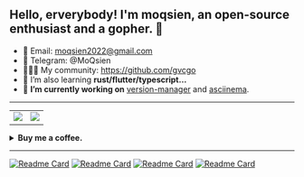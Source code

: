 ## Hello, erverybody! I'm moqsien, an open-source enthusiast and a gopher. 👋
<!-- ## 大家好！我是墨谦，一个开源爱好者，同时也是一个go语言爱好者. 👋 -->

- 📧 Email: moqsien2022@gmail.com
- 💬 Telegram: @MoQsien
- 🧑🏼‍💻 My community: https://github.com/gvcgo 
- 🌱 I’m also learning **rust/flutter/typescript...**
- 🔭 **I’m currently working on** [version-manager](https://github.com/gvcgo/version-manager) and [asciinema](https://github.com/gvcgo/asciinema).

------

<table>
<tr>
<td>
<picture>
    <source media="(prefers-color-scheme: dark)" srcset="https://github-readme-stats-moqsien.vercel.app/api?username=moqsien&theme=dark&show_icons=true">
    <img width="85%" src="https://github-readme-stats-moqsien.vercel.app/api?username=moqsien&show_icons=true&bg_color=30,e96443,904e95&title_color=fff&text_color=fff"/>
</picture>
</td>
<td>
<picture>
    <source media="(prefers-color-scheme: dark)" srcset="https://github-readme-stats-moqsien.vercel.app/api/top-langs/?username=moqsien&theme=dark&show_icons=true">
    <img width="100%" src="https://github-readme-stats-moqsien.vercel.app/api/top-langs/?username=moqsien&layout=compact&show_icons=true&bg_color=30,e96443,904e95&title_color=fff&text_color=fff"/>
</picture>
</td>
</tr>
</table>

<details>
<summary><b>Buy me a coffee.</b></summary>
<table>
<tr>
<td style="text-align: center;"><img width="30%" src="https://github.com/moqsien/moqsien/blob/main/imgs/alipay.jpeg" title="alipay"><br>Alipay(支付宝)</td>
<td style="text-align: center;"><img width="35%" src="https://github.com/moqsien/moqsien/blob/main/imgs/wechat.jpeg" title="wechat"><br>Wechat(微信)</td>
</tr>
</table>
</details>

------

<!-- https://github.com/moqsien/vpnparser https://github.com/moqsien/xtractr -->
[![Readme Card](https://github-readme-stats-moqsien.vercel.app/api/pin/?username=gvcgo&repo=version-manager)](https://github.com/gvcgo/version-manager)
[![Readme Card](https://github-readme-stats-moqsien.vercel.app/api/pin/?username=moqsien&repo=asciinema)](https://github.com/gvcgo/asciinema)
[![Readme Card](https://github-readme-stats-moqsien.vercel.app/api/pin/?username=moqsien&repo=gogpt)](https://github.com/moqsien/gogpt)
[![Readme Card](https://github-readme-stats-moqsien.vercel.app/api/pin/?username=gvcgo&repo=gobuilder)](https://github.com/gvcgo/gobuilder)

